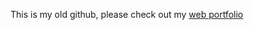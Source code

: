 This is my old github, please check out my [ web portfolio ](https://s-bishnoi.github.io/shubham-bishnoi/)
